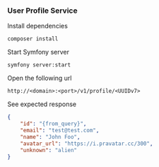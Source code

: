 ### User Profile Service

Install dependencies

```shell
composer install
```

Start Symfony server

```shell
symfony server:start
```

Open the following url

```text
http://<domain>:<port>/v1/profile/<UUIDv7>
```

See expected response

```json
{
    "id": "{from_query}",
    "email": "test@test.com",
    "name": "John Foo",
    "avatar_url": "https://i.pravatar.cc/300",
    "unknown": "alien"
}

```